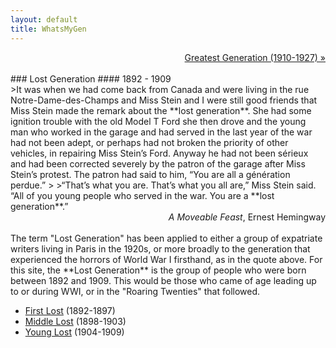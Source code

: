 ```yaml
---
layout: default
title: WhatsMyGen
---
```

<div style="text-align: right"> <a href="/WhatsMyGen/generations/greatest.html" class="next">Greatest Generation (1910-1927) &raquo;</a></div>
<br>
### Lost Generation 
#### 1892 - 1909
<br>
>It was when we had come back from Canada and were living in the rue Notre-Dame-des-Champs and Miss Stein and I were still good friends that Miss Stein made the remark about the **lost generation**. She had some ignition trouble with the old Model T Ford she then drove and the young man who worked in the garage and had served in the last year of the war had not been adept, or perhaps had not broken the priority of other vehicles, in repairing Miss Stein’s Ford. Anyway he had not been sérieux and had been corrected severely by the patron of the garage after Miss Stein’s protest. The patron had said to him, “You are all a génération perdue.”
>
>“That’s what you are. That’s what you all are,” Miss Stein said. “All of you young people who served in the war. You are a **lost generation**.”

<div style="text-align: right"> <em>A Moveable Feast</em>, Ernest Hemingway </div>
<br>  
The term "Lost Generation" has been applied to either a group of expatriate writers living in Paris in the 1920s, or more broadly to the generation that experienced the horrors of World War I firsthand, as in the quote above. For this site, the **Lost Generation** is the group of people who were born between 1892 and 1909. This would be those who came of age leading up to or during WWI, or in the "Roaring Twenties" that followed. 

- [First Lost](/WhatsMyGen/generations/lost-first.html) (1892-1897)
- [Middle Lost](/WhatsMyGen/generations/lost-middle.html) (1898-1903)
- [Young Lost](/WhatsMyGen/generations/lost-young.html) (1904-1909)
